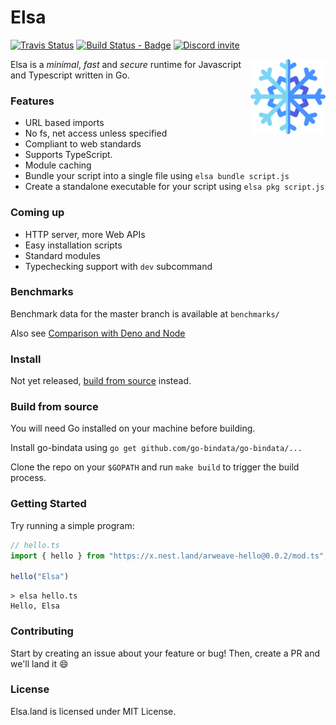 # Elsa

[![Travis Status](https://travis-ci.com/elsaland/elsa.svg?branch=master)](https://travis-ci.com/elsaland/elsa) [![Build Status - Badge][]][Build status] [![Discord invite][]][Discord invite link]

<img align="right" src=assets/logo.svg height="120px">

Elsa is a _minimal_, _fast_ and _secure_ runtime for Javascript and Typescript written in Go.

### Features

- URL based imports
- No fs, net access unless specified
- Compliant to web standards
- Supports TypeScript.
- Module caching
- Bundle your script into a single file using `elsa bundle script.js`
- Create a standalone executable for your script using `elsa pkg script.js`

### Coming up

- HTTP server, more Web APIs
- Easy installation scripts
- Standard modules
- Typechecking support with `dev` subcommand

### Benchmarks

Benchmark data for the master branch is available at `benchmarks/`

Also see [Comparison with Deno and Node](./COMPARISON.md)
### Install

Not yet released, [build from source](#build-from-source) instead.

### Build from source

You will need Go installed on your machine before building. 

Install go-bindata using `go get github.com/go-bindata/go-bindata/...`

Clone the repo on your `$GOPATH` and run `make build` to trigger the build process.

### Getting Started

Try running a simple program:

```typescript
// hello.ts
import { hello } from "https://x.nest.land/arweave-hello@0.0.2/mod.ts";

hello("Elsa")
```

```shell script
> elsa hello.ts
Hello, Elsa
```

### Contributing

Start by creating an issue about your feature or bug! Then, create a PR and we'll land it :smile:

### License
Elsa.land is licensed under MIT License.

[Build Status - Badge]: https://github.com/elsaland/elsa/workflows/Build/badge.svg
[Build status]: https://github.com/elsaland/elsa/actions
[Discord invite]: https://img.shields.io/discord/757562931725467709?color=697EC4&label=Discord&logo=discord&logoColor=FDFEFE&style=flat-square
[Discord invite link]: https://discord.gg/Dw534ZY
